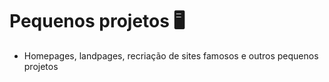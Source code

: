 # Pequenos projetos 🖥️

- Homepages, landpages, recriação de sites famosos e outros pequenos projetos
